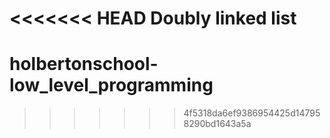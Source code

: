 <<<<<<< HEAD
__Doubly linked list__
=======
# holbertonschool-low_level_programming
>>>>>>> 4f5318da6ef9386954425d147958290bd1643a5a
